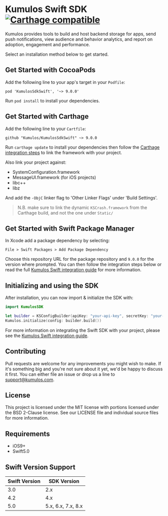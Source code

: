 # Kumulos Swift SDK [![Carthage compatible](https://img.shields.io/badge/Carthage-compatible-4BC51D.svg?style=flat)](https://github.com/Carthage/Carthage)

Kumulos provides tools to build and host backend storage for apps, send push notifications, view audience and behavior analytics, and report on adoption, engagement and performance.

Select an installation method below to get started.

## Get Started with CocoaPods

Add the following line to your app's target in your `Podfile`:

```
pod 'KumulosSdkSwift', '~> 9.0.0'
```

Run `pod install` to install your dependencies.

## Get Started with Carthage

Add the following line to your `Cartfile`:

```
github "Kumulos/KumulosSdkSwift" ~> 9.0.0
```

Run `carthage update` to install your dependencies then follow the [Carthage integration steps](https://github.com/Carthage/Carthage#getting-started) to link the framework with your project.

Also link your project against:

- SystemConfiguration.framework
- MessageUI.framework (for iOS projects)
- libc++
- libz

And add the `-ObjC` linker flag to 'Other Linker Flags' under 'Build Settings'.

> N.B. make sure to link the dynamic `KSCrash.framework` from the Carthage build, and not the one under `Static/`

## Get Started with Swift Package Manager

In Xcode add a package dependency by selecting:

```
File > Swift Packages > Add Package Dependency
```

Choose this repository URL for the package repository and `9.0.0` for the version where prompted. You can then follow the integration steps below or read the full [Kumulos Swift integration guide](https://docs.kumulos.com/integration/swift) for more information.

## Initializing and using the SDK

After installation, you can now import & initialize the SDK with:

```swift
import KumulosSDK

let builder = KSConfigBuilder(apiKey: "your-api-key", secretKey: "your-secret-key")
Kumulos.initialize(config: builder.build())
```

For more information on integrating the Swift SDK with your project, please see the [Kumulos Swift integration guide](https://docs.kumulos.com/integration/swift).

## Contributing

Pull requests are welcome for any improvements you might wish to make. If it's something big and you're not sure about it yet, we'd be happy to discuss it first. You can either file an issue or drop us a line to [support@kumulos.com](mailto:support@kumulos.com).

## License

This project is licensed under the MIT license with portions licensed under the BSD 2-Clause license. See our LICENSE file and individual source files for more information.

## Requirements

- iOS9+
- Swift5.0

## Swift Version Support

| Swift Version | SDK Version        |
| ------------- | ------------------ |
| 3.0           | 2.x                |
| 4.2           | 4.x                |
| 5.0           | 5.x, 6.x, 7.x, 8.x |
